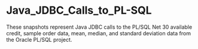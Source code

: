# Java_JDBC_Calls_to_PL-SQL

These snapshots represent Java JDBC calls to the PL/SQL Net 30 available credit, sample order data, mean, median, and standard deviation data from the Oracle PL/SQL project.

